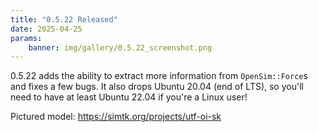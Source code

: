 ```yaml
---
title: "0.5.22 Released"
date: 2025-04-25
params:
    banner: img/gallery/0.5.22_screenshot.png
---
```


0.5.22 adds the ability to extract more information from `OpenSim::Force`s and
fixes a few bugs. It also drops Ubuntu 20.04 (end of LTS), so you'll need to
have at least Ubuntu 22.04 if you're a Linux user!

Pictured model: https://simtk.org/projects/utf-oi-sk
